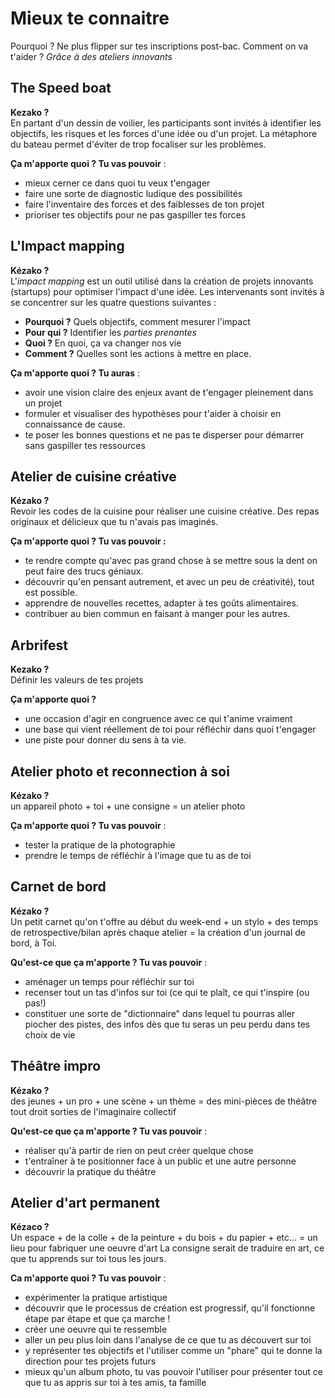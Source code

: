 # Mieux te connaitre
Pourquoi ? Ne plus flipper sur tes inscriptions post-bac.
Comment on va t'aider ? *Grâce à des ateliers innovants*

## The Speed boat
**Kezako ?**  
En partant d'un dessin de voilier, les participants sont invités à identifier les objectifs, les risques et les forces d'une idée ou d'un projet. La métaphore du bateau permet d'éviter de trop focaliser sur les problèmes.  

**Ça m'apporte quoi ? Tu vas pouvoir** :  
- mieux cerner ce dans quoi tu veux t'engager  
- faire une sorte de diagnostic ludique des possibilités  
- faire l'inventaire des forces et des faiblesses de ton projet  
- prioriser tes objectifs pour ne pas gaspiller tes forces  

## L'Impact mapping
**Kézako ?**  
L'*impact mapping* est un outil utilisé dans la création de projets innovants (startups) pour optimiser l'impact d'une idée. Les intervenants sont invités à se concentrer sur les quatre questions suivantes :
- **Pourquoi ?** Quels objectifs, comment mesurer l'impact  
- **Pour qui ?** Identifier les *parties prenantes*  
- **Quoi ?** En quoi, ça va changer nos vie  
- **Comment ?** Quelles sont les actions à mettre en place.

**Ça m'apporte quoi ? Tu auras** :  
- avoir une vision claire des enjeux avant de t'engager pleinement dans un projet
- formuler et visualiser des hypothèses pour t'aider à choisir en connaissance de cause.
- te poser les bonnes questions et ne pas te disperser pour démarrer sans gaspiller tes ressources

## Atelier de cuisine créative
**Kézako ?**  
Revoir les codes de la cuisine pour réaliser une cuisine créative. Des repas originaux et délicieux que tu n'avais pas imaginés.  

**Ça m'apporte quoi ? Tu vas pouvoir :**  
- te rendre compte qu'avec pas grand chose à se mettre sous la dent on peut faire des trucs géniaux.   
- découvrir qu'en pensant autrement, et avec un peu de créativité), tout est possible.  
- apprendre de nouvelles recettes, adapter à tes goûts alimentaires.  
- contribuer au bien commun en faisant à manger pour les autres.  

## Arbrifest
**Kezako ?**  
Définir les valeurs de tes projets

**Ça m'apporte quoi ?**   
- une occasion d'agir en congruence avec ce qui t'anime vraiment  
- une base qui vient réellement de toi pour réfléchir dans quoi t'engager  
- une piste pour donner du sens à ta vie.  

## Atelier photo et reconnection à soi
**Kézako ?**  
un appareil photo + toi + une consigne = un atelier photo

**Ça m'apporte quoi ? Tu vas pouvoir** :    
- tester la pratique de la photographie  
- prendre le temps de réfléchir à l'image que tu as de toi

## Carnet de bord
**Kézako ?**  
Un petit carnet qu'on t'offre au début du week-end + un stylo + des temps de retrospective/bilan après chaque atelier = la création d'un journal de bord, à Toi.  

**Qu'est-ce que ça m'apporte ? Tu vas pouvoir** :  
- aménager un temps pour réfléchir sur toi
- recenser tout un tas d'infos sur toi (ce qui te plaît, ce qui t'inspire (ou pas!)  
- constituer une sorte de "dictionnaire" dans lequel tu pourras aller piocher des pistes, des infos dès que tu seras un peu perdu dans tes choix de vie

## Théâtre impro
**Kézako ?**  
des jeunes + un pro + une scène + un thème = des mini-pièces de théâtre tout droit sorties de l'imaginaire collectif

**Qu'est-ce que ça m'apporte ? Tu vas pouvoir** :    
- réaliser qu'à partir de rien on peut créer quelque chose  
- t'entraîner à te positionner face à un public et une autre personne  
- découvrir la pratique du théâtre  

## Atelier d'art permanent
**Kézaco ?**  
Un espace + de la colle + de la peinture + du bois + du papier + etc... = un lieu pour fabriquer une oeuvre d'art
La consigne serait de traduire en art, ce que tu apprends sur toi tous les jours.

**Ca m'apporte quoi ?  Tu vas pouvoir** :  
- expérimenter la pratique artistique  
- découvrir que le processus de création est progressif, qu'il fonctionne étape par étape et que ça marche !  
- créer une oeuvre qui te ressemble  
- aller un peu plus loin dans l'analyse de ce que tu as découvert sur toi  
- y représenter tes objectifs et l'utiliser comme un "phare" qui te donne la direction pour tes projets futurs  
- mieux qu'un album photo, tu vas pouvoir l'utiliser pour présenter tout ce que tu as appris sur toi à tes amis, ta famille
